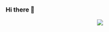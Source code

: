 ### Hi there 👋
<!DOCTYPE html>
<html lang="en">

<head>
<!--     <meta charset="UTF-8"> -->
<!--     <meta name="viewport" content="width=device-width, initial-scale=1.0"> -->
<!--     <title>Document</title> -->
</head>

<body>
    <p align="center">
      <img src="https://capsule-render.vercel.app/api?text=Hey Everyone!🕹️&animation=fadeIn&type=waving&color=gradient&height=100"/>
    </p>


</html>

<!--
**alim9hamed/alim9hamed** is a ✨ _special_ ✨ repository because its `README.md` (this file) appears on your GitHub profile.

Here are some ideas to get you started:

- 🔭 I’m currently working on ...
- 🌱 I’m currently learning ...
- 👯 I’m looking to collaborate on ...
- 🤔 I’m looking for help with ...
- 💬 Ask me about ...
- 📫 How to reach me: ...
- 😄 Pronouns: ...
- ⚡ Fun fact: ...
-->
